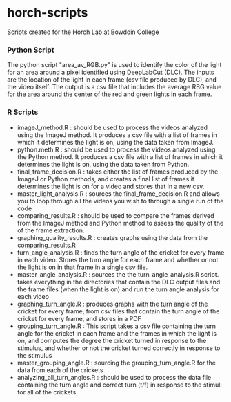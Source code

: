 # horch-scripts
Scripts created for the Horch Lab at Bowdoin College

### Python Script
The python script "area_av_RGB.py" is used to identify the color of the light for an area around a pixel identified using DeepLabCut (DLC). The inputs are the location of the light in each frame (csv file produced by DLC), and the video itself. The output is a csv file that includes the average RBG value for the area around the center of the red and green lights in each frame.

### R Scripts
* imageJ_method.R : should be used to process the videos analyzed using the ImageJ method. It produces a csv file with a list of frames in which it determines the light is on, using the data taken from ImageJ.   
* python.meth.R : should be used to process the videos analyzed using the Python method. It produces a csv file with a list of frames in which it determines the light is on, using the data taken from Python.
* final_frame_decision.R : takes either the list of frames produced by the ImageJ or Python methods, and creates a final list of frames it determines the light is on for a video and stores that in a new csv.
* master_light_analysis.R : sources the final_frame_decision.R and allows you to loop through all the videos you wish to through a single run of the code
* comparing_results.R : should be used to compare the frames derived from the ImageJ method and Python method to assess the quality of the of the frame extraction.
* graphing_quality_results.R : creates graphs using the data from the comparing_results.R
* turn_angle_analysis.R : finds the turn angle of the cricket for every frame in each video. Stores the turn angle for each frame and whether or not the light is on in that frame in a single csv file.
* master_angle_analysis.R : sources the the turn_angle_analysis.R script. takes everything in the directories that contain the DLC output files and the frame files (when the light is on) and run the turn angle analysis for each video
* graphing_turn_angle.R : produces graphs with the turn angle of the cricket for every frame, from csv files that contain the turn angle of the cricket for every frame, and stores in a PDF
* grouping_turn_angle.R : This script takes a csv file containing the turn angle for the cricket in each frame and the frames in which the light is on, and computes the degree the cricket turned in response to the stimulus, and whether or not the cricket turned correctly in response to the stimulus
* master_grouping_angle.R : sourcing the grouping_turn_angle.R for the data from each of the crickets
* analyzing_all_turn_angles.R : should be used to process the data file containing the turn angle and correct turn (t/f) in response to the stimuli for all of the crickets
